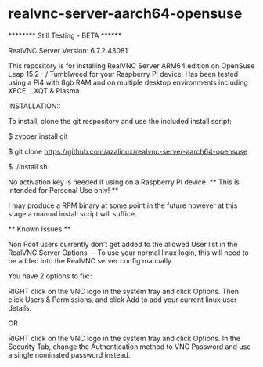 # realvnc-server-aarch64-opensuse

******** Still Testing - BETA ******

RealVNC Server Version:    6.7.2.43081

This repository is for installing RealVNC Server ARM64 edition on OpenSuse Leap 15.2+ / Tumblweed for your Raspberry Pi device.  Has been tested using a Pi4 with 8gb RAM and on multiple desktop environments including XFCE, LXQT & Plasma.

INSTALLATION::

To install, clone the git respository and use the included install script:

$ zypper install git                           

$ git clone https://github.com/azalinux/realvnc-server-aarch64-opensuse

$ ./install.sh

No activation key is needed if using on a Raspberry Pi device.  ** This is intended for Personal Use only! **



I may produce a RPM binary at some point in the future however at this stage a manual install script will suffice.


** Known Issues **

Non Root users currently don't get added to the allowed User list in the RealVNC Server Options --  To use your normal linux login, this will need to be added into the RealVNC server config manually.

You have 2 options to fix::

RIGHT click on the VNC logo in the system tray and click Options.  Then click Users & Permissions, and click Add to add your current linux user details.

OR

RIGHT click on the VNC logo in the system tray and click Options.  In the Security Tab, change the Authentication method to VNC Password and use a single nominated password instead.



